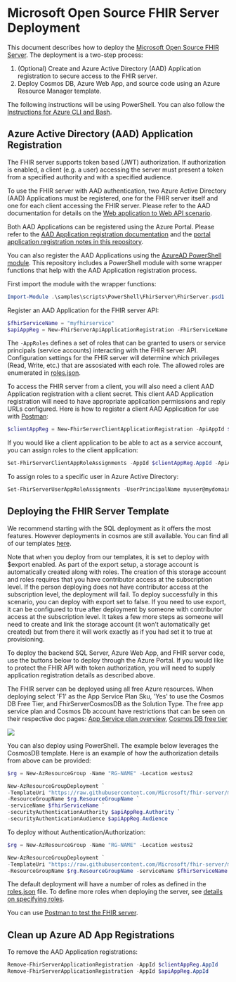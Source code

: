 # Microsoft Open Source FHIR Server Deployment

This document describes how to deploy the [Microsoft Open Source FHIR Server](https://github.com/Microsoft/fhir-server). The deployment is a two-step process:

1. (Optional) Create and Azure Active Directory (AAD) Application registration to secure access to the FHIR server.
2. Deploy Cosmos DB, Azure Web App, and source code using an Azure Resource Manager template.

The following instructions will be using PowerShell. You can also follow the [Instructions for Azure CLI and Bash](BashDeployment.md).

## Azure Active Directory (AAD) Application Registration

The FHIR server supports token based (JWT) authorization. If authorization is enabled, a client (e.g. a user) accessing the server must present a token from a specified authority and with a specified audience.

To use the FHIR server with AAD authentication, two Azure Active Directory (AAD) Applications must be registered, one for the FHIR server itself and one for each client accessing the FHIR server. Please refer to the AAD documentation for details on the [Web application to Web API scenario](https://docs.microsoft.com/en-us/azure/active-directory/develop/authentication-scenarios#web-application-to-web-api).

Both AAD Applications can be registered using the Azure Portal. Please refer to the [AAD Application registration documentation](https://docs.microsoft.com/en-us/azure/active-directory/develop/quickstart-v1-integrate-apps-with-azure-ad) and the [portal application registration notes in this repository](PortalAppRegistration.md).

You can also register the AAD Applications using the [AzureAD PowerShell module](https://docs.microsoft.com/en-us/powershell/module/azuread/). This repository includes a PowerShell module with some wrapper functions that help with the AAD Application registration process.

First import the module with the wrapper functions:

```PowerShell
Import-Module .\samples\scripts\PowerShell\FhirServer\FhirServer.psd1
```

Register an AAD Application for the FHIR server API:

```PowerShell
$fhirServiceName = "myfhirservice"
$apiAppReg = New-FhirServerApiApplicationRegistration -FhirServiceName $fhirServiceName -AppRoles globalAdmin
```

The `-AppRoles` defines a set of roles that can be granted to users or service principals (service accounts) interacting with the FHIR server API. Configuration settings for the FHIR server will determine which privileges (Read, Write, etc.) that are assosiated with each role. The allowed roles are enumerated in [roles.json](../src/Microsoft.Health.Fhir.Shared.Web/roles.json).

To access the FHIR server from a client, you will also need a client AAD Application registration with a client secret. This client AAD Application registration will need to have appropriate application permissions and reply URLs configured. Here is how to register a client AAD Application for use with [Postman](https://getpostman.com):

```PowerShell
$clientAppReg = New-FhirServerClientApplicationRegistration -ApiAppId $apiAppReg.AppId -DisplayName "myfhirclient" -ReplyUrl "https://www.getpostman.com/oauth2/callback"
```

If you would like a client application to be able to act as a service account, you can assign roles to the client application:

```PowerShell
Set-FhirServerClientAppRoleAssignments -AppId $clientAppReg.AppId -ApiAppId $apiAppReg.AppId -AppRoles globalAdmin
```

To assign roles to a specific user in Azure Active Directory:

```PowerShell
Set-FhirServerUserAppRoleAssignments -UserPrincipalName myuser@mydomain.com -ApiAppId $apiAppReg.AppId -AppRoles globalAdmin
```

## Deploying the FHIR Server Template

We recommend starting with the SQL deployment as it offers the most features. However deployments in cosmos are still available. You can find all of our templates [here](https://github.com/microsoft/fhir-server/tree/main/samples/templates).

Note that when you deploy from our templates, it is set to deploy with $export enabled. As part of the export setup, a storage account is automatically created along with roles. The creation of this storage account and roles requires that you have contributor access at the subscription level. If the person deploying does not have contributor access at the subscription level, the deployment will fail. To deploy successfully in this scenario, you can deploy with export set to false. If you need to use export, it can be configured to true after deployment by someone with contributor access at the subscription level. It takes a few more steps as someone will need to create and link the storage account (it won’t automatically get created) but from there it will work exactly as if you had set it to true at provisioning.

To deploy the backend SQL Server, Azure Web App, and FHIR server code, use the buttons below to deploy through the Azure Portal. If you would like to protect the FHIR API with token authorization, you will need to supply application registration details as described above.

The FHIR server can be deployed using all free Azure resources. When deploying select 'F1' as the App Service Plan Sku, 'Yes' to use the Cosmos DB Free Tier, and FhirServerCosmosDB as the Solution Type. The free app service plan and Cosmos Db account have restrictions that can be seen on their respective doc pages: [App Service plan overview](https://docs.microsoft.com/en-us/azure/app-service/overview-hosting-plans), [Cosmos DB free tier](https://docs.microsoft.com/en-us/azure/cosmos-db/optimize-dev-test#azure-cosmos-db-free-tier)

<a href="https://portal.azure.com/#create/Microsoft.Template/uri/https%3A%2F%2Fraw.githubusercontent.com%2Fprasuncurio%2Ffhir-server%2Fmain%2Fsamples%2Ftemplates%2Fdefault-azuredeploy-docker.json" target="_blank">
    <img src="https://aka.ms/deploytoazurebutton"/>
</a>

You can also deploy using PowerShell. The example below leverages the CosmosDB template. Here is an example of how the authorization details from above can be provided:

```PowerShell
$rg = New-AzResourceGroup -Name "RG-NAME" -Location westus2

New-AzResourceGroupDeployment `
-TemplateUri "https://raw.githubusercontent.com/Microsoft/fhir-server/main/samples/templates/default-azuredeploy-docker.json" `
-ResourceGroupName $rg.ResourceGroupName `
-serviceName $fhirServiceName `
-securityAuthenticationAuthority $apiAppReg.Authority `
-securityAuthenticationAudience $apiAppReg.Audience
```

To deploy without Authentication/Authorization:

```PowerShell
$rg = New-AzResourceGroup -Name "RG-NAME" -Location westus2

New-AzResourceGroupDeployment `
-TemplateUri "https://raw.githubusercontent.com/Microsoft/fhir-server/main/samples/templates/default-azuredeploy-docker.json" `
-ResourceGroupName $rg.ResourceGroupName -serviceName $fhirServiceName
```

The default deployment will have a number of roles as defined in the [roles.json](../src/Microsoft.Health.Fhir.Shared.Web/roles.json) file. To define more roles when deploying the server, see [details on specifying roles](Roles.md).

You can use [Postman to test the FHIR server](PostmanTesting.md).

## Clean up Azure AD App Registrations

To remove the AAD Application registrations:

```PowerShell
Remove-FhirServerApplicationRegistration -AppId $clientAppReg.AppId
Remove-FhirServerApplicationRegistration -AppId $apiAppReg.AppId
```
